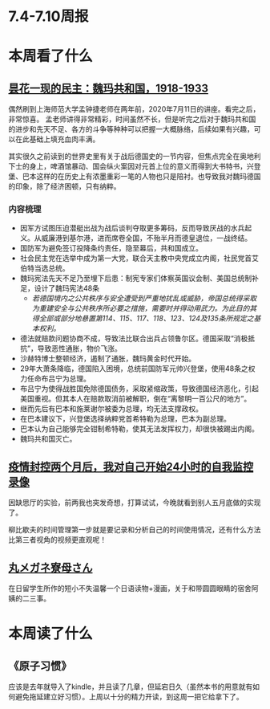 # 7.4-7.10周报


# 本周看了什么
## [昙花一现的民主：魏玛共和国，1918-1933](https://www.bilibili.com/video/BV1Pg4y1i7Nt?spm_id_from=333.337.search-card.all.click)

偶然刷到上海师范大学孟钟捷老师在两年前，2020年7月11日的讲座。看完之后，非常惊喜。
孟老师讲得非常精彩，时间虽然不长，但是听完之后对于魏玛共和国的进步和先天不足、各方的斗争等种种可以把握一大概脉络，后续如果有兴趣，可以在此基础上填充血肉丰满。

其实很久之前读到的世界史里有关于战后德国史的一节内容，但焦点完全在奥地利下士的身上，啤酒馆暴动、国会纵火案因对元首上位的意义而得到大书特书，兴登堡、巴本这样的在历史上有浓墨重彩一笔的人物也只是陪衬。也导致我对魏玛德国的印象，除了经济困顿，只有纳粹。

### 内容梳理

- 因军方试图压迫潜艇出战为战后谈判夺取更多筹码，反而导致厌战的水兵起义。从威廉港到基尔港，进而席卷全国，不殆半月而德皇退位，一战终结。
- 国防军为避免签订投降条约责任，隐至幕后，共和国成立。
- 社会民主党在选举中成为第一大党，联合天主教中央党成立内阁，社民党首艾伯特当选总统。
- 魏玛宪法先天不足乃至埋下后患：制宪专家们体察英国议会制、美国总统制补足，设计了魏玛宪法48条
    - *若德国境内之公共秩序与安全遭受到严重地扰乱或威胁，帝国总统得采取为重建安全与公共秩序所必要之措施，需要时并得动用武力。为此目的其得全部或部分地悬置第114、115、117、118、123、124及135条所规定之基本权利。* 
- 德法就赔款问题协商不成，导致法比联合出兵占领鲁尔区。德国采取“消极抵抗”，导致恶性通胀，物价飞涨。
- 沙赫特博士整顿经济，遏制了通胀，魏玛黄金时代开始。
- 29年大萧条降临，德国陷入困境，总统前国防军元帅兴登堡，使用48条之权力任命布吕宁为总理。
- 布吕宁为使得战胜国免除德国债务，采取紧缩政策，导致德国经济恶化，引起美国重视。但其本人在赔款取消前被解职，倒在“离黎明一百公尺的地方”。
- 继而先后有巴本和施莱谢尔被委为总理，均无法支撑政权。
- 在巴本建议下，兴登堡选择纳粹党首希特勒为总理，巴本为副总理。
- 巴本认为自己能够完全钳制希特勒，使其无法发挥权力，却很快被踢出内阁。
- 魏玛共和国灭亡。

## [疫情封控两个月后，我对自己开始24小时的自我监控录像](https://sspai.com/post/73362)

因缺思厅的实验，前两我也突发奇想，打算试试，今晚就看到别人五月底做的实现了。

柳比歇夫的时间管理第一步就是要记录和分析自己的时间使用情况，还有什么方法比第三者视角的视频更直观呢！

## [丸メガネ寮母さん](https://tadoku.org/japanese/book/5456/)
在日留学生所作的短小不失温馨一个日语读物+漫画，关于和带圆圆眼睛的宿舍阿姨的二三事。

# 本周读了什么

## 《原子习惯》

应该是去年就导入了kindle，并且读了几章，但延宕日久（虽然本书的用意就有如何避免拖延建立好习惯）。上周以十分的精力开读，到这周一把它给拿下了。
